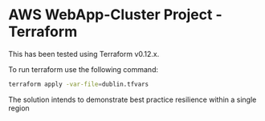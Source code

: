 # AWS WebApp-Cluster Project - Terraform

This has been tested using Terraform v0.12.x.

To run terraform use the following command:

```bash
terraform apply -var-file=dublin.tfvars
```

The solution intends to demonstrate best practice resilience within a single region